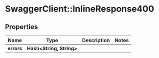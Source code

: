 # SwaggerClient::InlineResponse400

## Properties
Name | Type | Description | Notes
------------ | ------------- | ------------- | -------------
**errors** | **Hash&lt;String, String&gt;** |  | 

